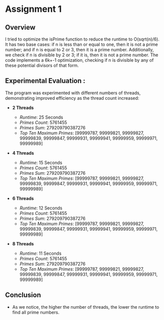 # Assignment 1

## Overview

I tried to optimize the isPrime function to reduce the runtime to O(sqrt(n)/6). It has two base cases: if n is less than or equal to one, then it is not a prime number; and if n is equal to 2 or 3, then it is a prime number. Additionally, we check if n is divisible by 2 or 3; if it is, then it is not a prime number. The code implements a 6k+-1 optimization, checking if n is divisible by any of these potential divisors of that form.

## Experimental Evaluation :


The program was experimented with different numbers of threads, demonstrating improved efficiency as the thread count increased:

- **2 Threads**
  - *Runtime*: 25 Seconds
  - *Primes Count*: 5761455
  - *Primes Sum*: 279209790387276
  - *Top Ten Maximum Primes*: [99999787, 99999821, 99999827, 99999839, 99999847, 99999931, 99999941, 99999959, 99999971, 99999989]

- **4 Threads**
  - *Runtime*: 15 Seconds
  - *Primes Count*: 5761455
  - *Primes Sum*: 279209790387276
  - *Top Ten Maximum Primes*: [99999787, 99999821, 99999827, 99999839, 99999847, 99999931, 99999941, 99999959, 99999971, 99999989]

- **6 Threads**
  - *Runtime*: 12 Seconds
  - *Primes Count*: 5761455
  - *Primes Sum*: 279209790387276
  - *Top Ten Maximum Primes*: [99999787, 99999821, 99999827, 99999839, 99999847, 99999931, 99999941, 99999959, 99999971, 99999989]

- **8 Threads**
  - *Runtime*: 11 Seconds
  - *Primes Count*: 5761455
  - *Primes Sum*: 279209790387276
  - *Top Ten Maximum Primes*: [99999787, 99999821, 99999827, 99999839, 99999847, 99999931, 99999941, 99999959, 99999971, 99999989]

## Conclusion

-	As we notice, the higher the number of threads, the lower the runtime to find all prime numbers.
